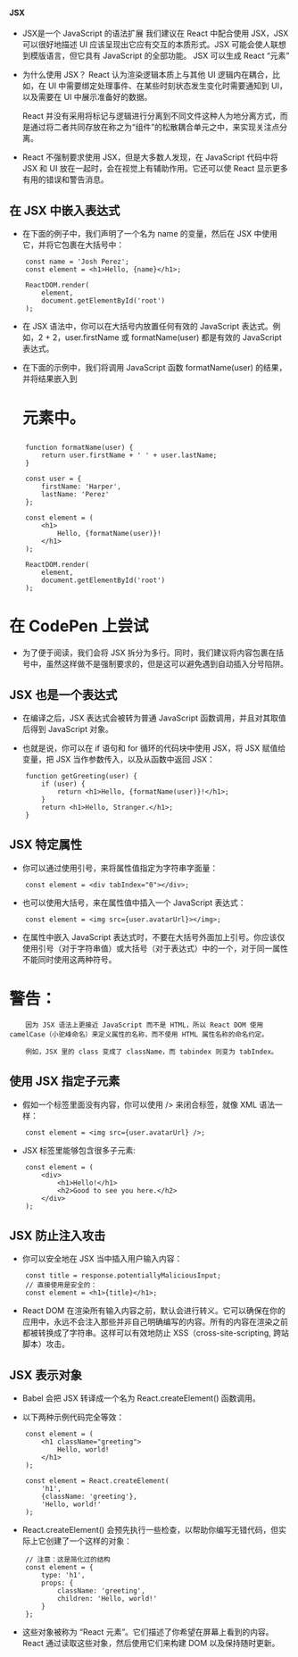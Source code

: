 #### JSX
-  JSX是一个 JavaScript 的语法扩展
    我们建议在 React 中配合使用 JSX，JSX 可以很好地描述 UI 应该呈现出它应有交互的本质形式。JSX 可能会使人联想到模版语言，但它具有 JavaScript 的全部功能。
    JSX 可以生成 React “元素”
    
-  为什么使用 JSX？
    React 认为渲染逻辑本质上与其他 UI 逻辑内在耦合，比如，在 UI 中需要绑定处理事件、在某些时刻状态发生变化时需要通知到 UI，以及需要在 UI 中展示准备好的数据。

    React 并没有采用将标记与逻辑进行分离到不同文件这种人为地分离方式，而是通过将二者共同存放在称之为“组件”的松散耦合单元之中，来实现关注点分离。

-    React 不强制要求使用 JSX，但是大多数人发现，在 JavaScript 代码中将 JSX 和 UI 放在一起时，会在视觉上有辅助作用。它还可以使 React 显示更多有用的错误和警告消息。

## 在 JSX 中嵌入表达式

-   在下面的例子中，我们声明了一个名为 name 的变量，然后在 JSX 中使用它，并将它包裹在大括号中：

```
    const name = 'Josh Perez';
    const element = <h1>Hello, {name}</h1>;

    ReactDOM.render(
        element,
        document.getElementById('root')
    );
```
-   在 JSX 语法中，你可以在大括号内放置任何有效的 JavaScript 表达式。例如，2 + 2，user.firstName 或 formatName(user) 都是有效的 JavaScript 表达式。

-   在下面的示例中，我们将调用 JavaScript 函数 formatName(user) 的结果，并将结果嵌入到 <h1> 元素中。

```
    function formatName(user) {
        return user.firstName + ' ' + user.lastName;
    }

    const user = {
        firstName: 'Harper',
        lastName: 'Perez'
    };

    const element = (
        <h1>
            Hello, {formatName(user)}!
        </h1>
    );

    ReactDOM.render(
        element,
        document.getElementById('root')
    );
```

#  在 CodePen 上尝试

-    为了便于阅读，我们会将 JSX 拆分为多行。同时，我们建议将内容包裹在括号中，虽然这样做不是强制要求的，但是这可以避免遇到自动插入分号陷阱。

##  JSX 也是一个表达式
-    在编译之后，JSX 表达式会被转为普通 JavaScript 函数调用，并且对其取值后得到 JavaScript 对象。

-    也就是说，你可以在 if 语句和 for 循环的代码块中使用 JSX，将 JSX 赋值给变量，把 JSX 当作参数传入，以及从函数中返回 JSX：

```
    function getGreeting(user) {
        if (user) {
            return <h1>Hello, {formatName(user)}!</h1>;
        }
        return <h1>Hello, Stranger.</h1>;
    }
```

##  JSX 特定属性
-    你可以通过使用引号，来将属性值指定为字符串字面量：

```
    const element = <div tabIndex="0"></div>;
```

-    也可以使用大括号，来在属性值中插入一个 JavaScript 表达式：

```
    const element = <img src={user.avatarUrl}></img>;
```

-    在属性中嵌入 JavaScript 表达式时，不要在大括号外面加上引号。你应该仅使用引号（对于字符串值）或大括号（对于表达式）中的一个，对于同一属性不能同时使用这两种符号。


#  警告：

```
    因为 JSX 语法上更接近 JavaScript 而不是 HTML，所以 React DOM 使用 camelCase（小驼峰命名）来定义属性的名称，而不使用 HTML 属性名称的命名约定。

    例如，JSX 里的 class 变成了 className，而 tabindex 则变为 tabIndex。

```

##  使用 JSX 指定子元素

-   假如一个标签里面没有内容，你可以使用 /> 来闭合标签，就像 XML 语法一样：

```
    const element = <img src={user.avatarUrl} />;
```

-   JSX 标签里能够包含很多子元素:

```
    const element = (
        <div>
            <h1>Hello!</h1>
            <h2>Good to see you here.</h2>
        </div>
    );
```

##  JSX 防止注入攻击

-   你可以安全地在 JSX 当中插入用户输入内容：

```
    const title = response.potentiallyMaliciousInput;
    // 直接使用是安全的：
    const element = <h1>{title}</h1>;
```

-   React DOM 在渲染所有输入内容之前，默认会进行转义。它可以确保在你的应用中，永远不会注入那些并非自己明确编写的内容。所有的内容在渲染之前都被转换成了字符串。这样可以有效地防止 XSS（cross-site-scripting, 跨站脚本）攻击。

##  JSX 表示对象

-   Babel 会把 JSX 转译成一个名为 React.createElement() 函数调用。

-   以下两种示例代码完全等效：

```
    const element = (
        <h1 className="greeting">
            Hello, world!
        </h1>
    );
```

```
    const element = React.createElement(
        'h1',
        {className: 'greeting'},
        'Hello, world!'
    );
```

-   React.createElement() 会预先执行一些检查，以帮助你编写无错代码，但实际上它创建了一个这样的对象：

```
    // 注意：这是简化过的结构
    const element = {
        type: 'h1',
        props: {
            className: 'greeting',
            children: 'Hello, world!'
        }
    };
```

-   这些对象被称为 “React 元素”。它们描述了你希望在屏幕上看到的内容。React 通过读取这些对象，然后使用它们来构建 DOM 以及保持随时更新。








